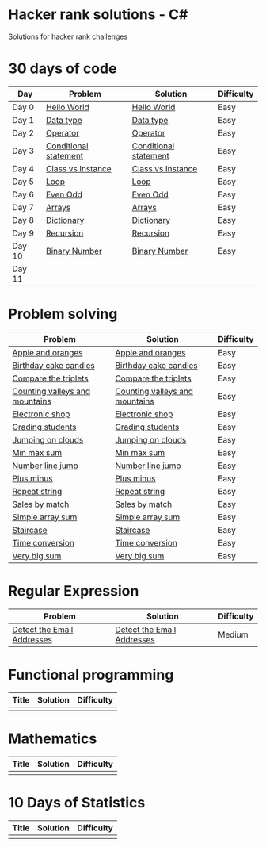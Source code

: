 # Hacker rank solutions - C#
Solutions for hacker rank challenges

# 30 days of code
Day | Problem | Solution | Difficulty |
| --- | ------- | -------- | ---------- |
| Day 0 | [Hello World](https://www.hackerrank.com/challenges/30-hello-world/problem) | [Hello World](https://github.com/frozenprakash/hacker-rank-solutions/blob/master/hacker-rank-solutions/ThirtyDaysOfCode/Day00_HelloWorld.cs) | Easy |
| Day 1 | [Data type](https://www.hackerrank.com/challenges/30-data-types/problem) | [Data type](https://github.com/frozenprakash/hacker-rank-solutions/blob/master/hacker-rank-solutions/ThirtyDaysOfCode/Day01_DataTypes.cs) | Easy |
| Day 2 | [Operator](https://www.hackerrank.com/challenges/30-operators/problem) | [Operator](https://github.com/frozenprakash/hacker-rank-solutions/blob/master/hacker-rank-solutions/ThirtyDaysOfCode/Day02_Operators.cs) | Easy |
| Day 3 | [Conditional statement](https://www.hackerrank.com/challenges/30-conditional-statements/problem) | [Conditional statement](https://github.com/frozenprakash/hacker-rank-solutions/blob/master/hacker-rank-solutions/ThirtyDaysOfCode/Day03_ConditionalStatement.cs) | Easy |
| Day 4 | [Class vs Instance](https://www.hackerrank.com/challenges/30-class-vs-instance/problem) | [Class vs Instance](https://github.com/frozenprakash/hacker-rank-solutions/blob/master/hacker-rank-solutions/ThirtyDaysOfCode/Day04_ClassVsInstance.cs) | Easy |
| Day 5 | [Loop](https://www.hackerrank.com/challenges/30-loops/problem) | [Loop](https://github.com/frozenprakash/hacker-rank-solutions/blob/master/hacker-rank-solutions/ThirtyDaysOfCode/Day05_Loops.cs) | Easy |
| Day 6 | [Even Odd](https://www.hackerrank.com/challenges/30-review-loop/problem) | [Even Odd](https://github.com/frozenprakash/hacker-rank-solutions/blob/master/hacker-rank-solutions/ThirtyDaysOfCode/Day06_EvenOdd.cs) | Easy |
| Day 7 | [Arrays](https://www.hackerrank.com/challenges/30-arrays/problem) | [Arrays](https://github.com/frozenprakash/hacker-rank-solutions/blob/master/hacker-rank-solutions/ThirtyDaysOfCode/Day07_Arrays.cs) | Easy |
| Day 8 | [Dictionary](https://www.hackerrank.com/challenges/30-dictionaries-and-maps/problem) | [Dictionary](https://github.com/frozenprakash/hacker-rank-solutions/blob/master/hacker-rank-solutions/ThirtyDaysOfCode/Day08_Dictionary.cs) | Easy |
| Day 9 | [Recursion](https://www.hackerrank.com/challenges/30-recursion/problem) | [Recursion](https://github.com/frozenprakash/hacker-rank-solutions/blob/master/hacker-rank-solutions/ThirtyDaysOfCode/Day09_Recursion.cs) | Easy |
| Day 10 | [Binary Number](https://www.hackerrank.com/challenges/30-binary-numbers/problem) | [Binary Number](https://github.com/frozenprakash/hacker-rank-solutions/blob/master/hacker-rank-solutions/ThirtyDaysOfCode/Day10_BinaryNumbers.cs) | Easy |
| Day 11 | | | |

# Problem solving

Problem | Solution | Difficulty |
| ------- | -------- | ---------- |
| [Apple and oranges](https://www.hackerrank.com/challenges/apple-and-orange/problem) | [Apple and oranges](https://github.com/frozenprakash/hacker-rank-solutions/blob/master/hacker-rank-solutions/ProblemSolving/AppleAndOrange.cs) | Easy |
| [Birthday cake candles](https://www.hackerrank.com/challenges/birthday-cake-candles/problem)| [Birthday cake candles](https://github.com/frozenprakash/hacker-rank-solutions/blob/master/hacker-rank-solutions/ProblemSolving/BirthdayCakeCandles.cs) | Easy |
| [Compare the triplets](https://www.hackerrank.com/challenges/compare-the-triplets/problem)| [Compare the triplets](https://github.com/frozenprakash/hacker-rank-solutions/blob/master/hacker-rank-solutions/ProblemSolving/CompareTheTriplets.cs) | Easy |
| [Counting valleys and mountains](https://www.hackerrank.com/challenges/counting-valleys/problem)| [Counting valleys and mountains](https://github.com/frozenprakash/hacker-rank-solutions/blob/master/hacker-rank-solutions/ProblemSolving/CountingValleysAndMountains.cs) | Easy |
| [Electronic shop](https://www.hackerrank.com/challenges/electronics-shop/problem)| [Electronic shop](https://github.com/frozenprakash/hacker-rank-solutions/blob/master/hacker-rank-solutions/ProblemSolving/ElectronicShop.cs) | Easy |
| [Grading students](https://www.hackerrank.com/challenges/grading/problem)| [Grading students](https://github.com/frozenprakash/hacker-rank-solutions/blob/master/hacker-rank-solutions/ProblemSolving/GradingStudents.cs) | Easy |
| [Jumping on clouds](https://www.hackerrank.com/challenges/jumping-on-the-clouds/problem)| [Jumping on clouds](https://github.com/frozenprakash/hacker-rank-solutions/blob/master/hacker-rank-solutions/ProblemSolving/JumpingOnCloud.cs) | Easy |
| [Min max sum](https://www.hackerrank.com/challenges/mini-max-sum/problem)| [Min max sum](https://github.com/frozenprakash/hacker-rank-solutions/blob/master/hacker-rank-solutions/ProblemSolving/MinMaxSum.cs) | Easy |
| [Number line jump](https://www.hackerrank.com/challenges/kangaroo/problem)| [Number line jump](https://github.com/frozenprakash/hacker-rank-solutions/blob/master/hacker-rank-solutions/ProblemSolving/NumberLineJump.cs) | Easy |
| [Plus minus](https://www.hackerrank.com/challenges/plus-minus/problem)| [Plus minus](https://github.com/frozenprakash/hacker-rank-solutions/blob/master/hacker-rank-solutions/ProblemSolving/PlusMinus.cs) | Easy |
| [Repeat string](https://www.hackerrank.com/challenges/repeated-string/problem)| [Repeat string](https://github.com/frozenprakash/hacker-rank-solutions/blob/master/hacker-rank-solutions/ProblemSolving/RepeatedString.cs) | Easy |
| [Sales by match](https://www.hackerrank.com/challenges/sock-merchant/problem)| [Sales by match](https://github.com/frozenprakash/hacker-rank-solutions/blob/master/hacker-rank-solutions/ProblemSolving/SalesByMatch.cs) | Easy |
| [Simple array sum](https://www.hackerrank.com/challenges/simple-array-sum/problem)| [Simple array sum](https://github.com/frozenprakash/hacker-rank-solutions/blob/master/hacker-rank-solutions/ProblemSolving/SimpleArraySum.cs) | Easy |
| [Staircase](https://www.hackerrank.com/challenges/staircase/problem)| [Staircase](https://github.com/frozenprakash/hacker-rank-solutions/blob/master/hacker-rank-solutions/ProblemSolving/Staircase.cs) | Easy |
| [Time conversion](https://www.hackerrank.com/challenges/time-conversion/problem)| [Time conversion](https://github.com/frozenprakash/hacker-rank-solutions/blob/master/hacker-rank-solutions/ProblemSolving/TimeConversion.cs) | Easy |
| [Very big sum](https://www.hackerrank.com/challenges/a-very-big-sum/problem)| [Very big sum](https://github.com/frozenprakash/hacker-rank-solutions/blob/master/hacker-rank-solutions/ProblemSolving/VeryBigSum.cs) | Easy |

# Regular Expression

Problem | Solution | Difficulty |
|-----| -------- | ---------- |
| [Detect the Email Addresses](https://www.hackerrank.com/challenges/detect-the-email-addresses/problem) | [Detect the Email Addresses](https://github.com/frozenprakash/hacker-rank-solutions/blob/master/hacker-rank-solutions/RegEx/DetectTheEmailAddresses.cs) | Medium |


# Functional programming

Title | Solution | Difficulty |
|-----| -------- | ---------- |
| | | |

# Mathematics

Title | Solution | Difficulty |
|-----| -------- | ---------- |
| | | |

# 10 Days of Statistics

Title | Solution | Difficulty |
|-----| -------- | ---------- |
| | | |
